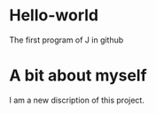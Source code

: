 # Hello-world
The first program of J in github
# A bit about myself
I am a new discription of this project.
